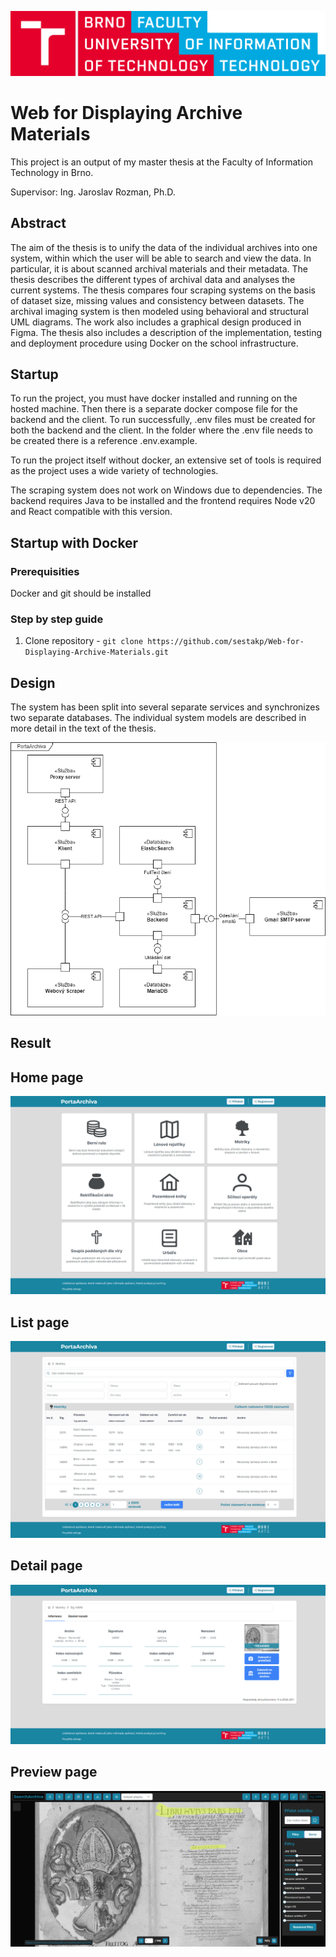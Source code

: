 ![Vut fit logo](doc/vut_fit_logo.png)

# Web for Displaying Archive Materials

This project is an output of my master thesis at the Faculty of Information Technology in Brno.

Supervisor: Ing. Jaroslav Rozman, Ph.D.

## Abstract
The aim of the thesis is to unify the data of the individual archives into one system, within which the user will be able to search and view the data. In particular, it is about scanned archival materials and their metadata. The thesis describes the different types of archival data and analyses the current systems. The thesis compares four scraping systems on the basis of dataset size, missing values and consistency between datasets. The archival imaging system is then modeled using behavioral and structural UML diagrams. The work also includes a graphical design produced in Figma. The thesis also includes a description of the implementation, testing and deployment procedure using Docker on the school infrastructure.

## Startup

To run the project, you must have docker installed and running on the hosted machine. Then there is a separate docker compose file for the backend and the client. To run successfully, .env files must be created for both the backend and the client. In the folder where the .env file needs to be created there is a reference .env.example.

To run the project itself without docker, an extensive set of tools is required as the project uses a wide variety of technologies.

The scraping system does not work on Windows due to dependencies. The backend requires Java to be installed and the frontend requires Node v20 and React compatible with this version. 

## Startup with Docker
### Prerequisities
Docker and git should be installed

### Step by step guide
1. Clone repository - `git clone https://github.com/sestakp/Web-for-Displaying-Archive-Materials.git`

## Design
The system has been split into several separate services and synchronizes two separate databases. The individual system models are described in more detail in the text of the thesis.

![Main page](doc/obrazky-figures/design/high_level_component_diagram.png)


## Result

## Home page
![Main page](doc/obrazky-figures/implementation/productScreenshots/main.png)


## List page
![Main page](doc/obrazky-figures/implementation/productScreenshots/list.png)


## Detail page
![Main page](doc/obrazky-figures/implementation/productScreenshots/detail.png)


## Preview page
![Main page](doc/obrazky-figures/implementation/productScreenshots/scanPreview.png)
